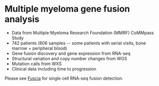 # Multiple myeloma gene fusion analysis

* Data from Multiple Myeloma Research Foundation (MMRF) CoMMpass Study
* 742 patients (806 samples --  some patients with serial visits, bone marrow + peripheral blood)
* Gene fusion discovery and gene expression from RNA-seq
* Structural variation and copy number changes from WGS
* Mutation calls from WXS
* Clinical data including time to progression

Please see [Fuscia](github.com/ding-lab/fuscia) for single cell RNA-seq fusion detection.

